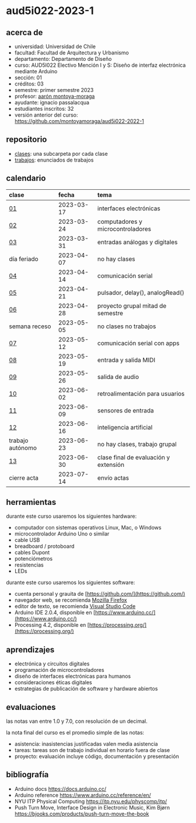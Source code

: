 # aud5i022-2023-1

## acerca de

- universidad: Universidad de Chile
- facultad: Facultad de Arquitectura y Urbanismo
- departamento: Departamento de Diseño
- curso: AUD5I022 Electivo Mención I y S: Diseño de interfaz electrónica mediante Arduino
- sección: 01
- créditos: 03
- semestre: primer semestre 2023
- profesor: [aarón montoya-moraga](https://montoyamoraga.io)
- ayudante: ignacio passalacqua
- estudiantes inscritos: 32
- versión anterior del curso: https://github.com/montoyamoraga/aud5i022-2022-1

## repositorio

- [clases](./clases/): una subcarpeta por cada clase
- [trabajos](./trabajos/): enunciados de trabajos

## calendario

| clase                  | fecha      | tema                                  |
| :--------------------- | :--------- | :------------------------------------ |
| [01](clases/clase-01/) | 2023-03-17 | interfaces electrónicas               |
| [02](clases/clase-02/) | 2023-03-24 | computadores y microcontroladores     |
| [03](clases/clase-03/) | 2023-03-31 | entradas análogas y digitales         |
| día feriado            | 2023-04-07 | no hay clases                         |
| [04](clases/clase-04/) | 2023-04-14 | comunicación serial                   |
| [05](clases/clase-05/) | 2023-04-21 | pulsador, delay(), analogRead()       |
| [06](clases/clase-06/) | 2023-04-28 | proyecto grupal mitad de semestre     |
| semana receso          | 2023-05-05 | no clases no trabajos                 |
| [07](clases/clase-07/) | 2023-05-12 | comunicación serial con apps          |
| [08](clases/clase-08/) | 2023-05-19 | entrada y salida MIDI                 |
| [09](clases/clase-09/) | 2023-05-26 | salida de audio                       |
| [10](clases/clase-10/) | 2023-06-02 | retroalimentación para usuarios       |
| [11](clases/clase-11/) | 2023-06-09 | sensores de entrada                   |
| [12](clases/clase-12/) | 2023-06-16 | inteligencia artificial               |
| trabajo autónomo       | 2023-06-23 | no hay clases, trabajo grupal         |
| [13](clases/clase-13/) | 2023-06-30 | clase final de evaluación y extensión |
| cierre acta            | 2023-07-14 | envío actas                           |

## herramientas

durante este curso usaremos los siguientes hardware:

- computador con sistemas operativos Linux, Mac, o Windows
- microcontrolador Arduino Uno o similar
- cable USB
- breadboard / protoboard
- cables Dupont
- potenciómetros
- resistencias
- LEDs

durante este curso usaremos los siguientes software:

- cuenta personal y grauita de [https://github.com/](https://github.com/)
- navegador web, se recomienda [Mozilla Firefox](https://www.mozilla.org/)
- editor de texto, se recomienda [Visual Studio Code](https://code.visualstudio.com/)
- Arduino IDE 2.0.4, disponible en [https://www.arduino.cc/](https://www.arduino.cc/)
- Processing 4.2, disponible en [https://processing.org/](https://processing.org/)

## aprendizajes

- electrónica y circuitos digitales
- programación de microcontroladores
- diseño de interfaces electrónicas para humanos
- consideraciones éticas digitales
- estrategias de publicación de software y hardware abiertos

## evaluaciones

las notas van entre 1.0 y 7.0, con resolución de un decimal.

la nota final del curso es el promedio simple de las notas:

- asistencia: inasistencias justificadas valen media asistencia
- tareas: tareas son de trabajo individual en horario fuera de clase
- proyecto: evaluación incluye código, documentación y presentación

## bibliografía

- Arduino docs https://docs.arduino.cc/
- Arduino reference https://www.arduino.cc/reference/en/
- NYU ITP Physical Computing https://itp.nyu.edu/physcomp/itp/
- Push Turn Move, Interface Design in Electronic Music, Kim Bjørn https://bjooks.com/products/push-turn-move-the-book
